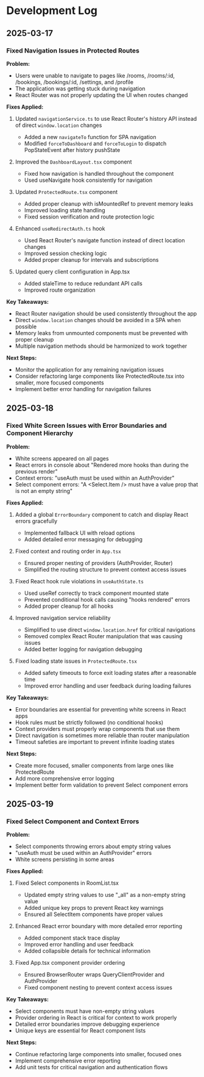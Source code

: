 
# Development Log

## 2025-03-17
### Fixed Navigation Issues in Protected Routes

**Problem:**
- Users were unable to navigate to pages like /rooms, /rooms/:id, /bookings, /bookings/:id, /settings, and /profile
- The application was getting stuck during navigation
- React Router was not properly updating the UI when routes changed

**Fixes Applied:**
1. Updated `navigationService.ts` to use React Router's history API instead of direct `window.location` changes
   - Added a new `navigateTo` function for SPA navigation
   - Modified `forceToDashboard` and `forceToLogin` to dispatch PopStateEvent after history pushState

2. Improved the `DashboardLayout.tsx` component
   - Fixed how navigation is handled throughout the component
   - Used useNavigate hook consistently for navigation

3. Updated `ProtectedRoute.tsx` component
   - Added proper cleanup with isMountedRef to prevent memory leaks
   - Improved loading state handling
   - Fixed session verification and route protection logic

4. Enhanced `useRedirectAuth.ts` hook
   - Used React Router's navigate function instead of direct location changes
   - Improved session checking logic
   - Added proper cleanup for intervals and subscriptions

5. Updated query client configuration in App.tsx
   - Added staleTime to reduce redundant API calls
   - Improved route organization

**Key Takeaways:**
- React Router navigation should be used consistently throughout the app
- Direct `window.location` changes should be avoided in a SPA when possible
- Memory leaks from unmounted components must be prevented with proper cleanup
- Multiple navigation methods should be harmonized to work together

**Next Steps:**
- Monitor the application for any remaining navigation issues
- Consider refactoring large components like ProtectedRoute.tsx into smaller, more focused components
- Implement better error handling for navigation failures

## 2025-03-18
### Fixed White Screen Issues with Error Boundaries and Component Hierarchy

**Problem:**
- White screens appeared on all pages
- React errors in console about "Rendered more hooks than during the previous render"
- Context errors: "useAuth must be used within an AuthProvider"
- Select component errors: "A <Select.Item /> must have a value prop that is not an empty string"

**Fixes Applied:**
1. Added a global `ErrorBoundary` component to catch and display React errors gracefully
   - Implemented fallback UI with reload options
   - Added detailed error messaging for debugging

2. Fixed context and routing order in `App.tsx`
   - Ensured proper nesting of providers (AuthProvider, Router)
   - Simplified the routing structure to prevent context access issues

3. Fixed React hook rule violations in `useAuthState.ts`
   - Used useRef correctly to track component mounted state
   - Prevented conditional hook calls causing "hooks rendered" errors
   - Added proper cleanup for all hooks

4. Improved navigation service reliability
   - Simplified to use direct `window.location.href` for critical navigations
   - Removed complex React Router manipulation that was causing issues
   - Added better logging for navigation debugging

5. Fixed loading state issues in `ProtectedRoute.tsx`
   - Added safety timeouts to force exit loading states after a reasonable time
   - Improved error handling and user feedback during loading failures

**Key Takeaways:**
- Error boundaries are essential for preventing white screens in React apps
- Hook rules must be strictly followed (no conditional hooks)
- Context providers must properly wrap components that use them
- Direct navigation is sometimes more reliable than router manipulation
- Timeout safeties are important to prevent infinite loading states

**Next Steps:**
- Create more focused, smaller components from large ones like ProtectedRoute
- Add more comprehensive error logging
- Implement better form validation to prevent Select component errors

## 2025-03-19
### Fixed Select Component and Context Errors

**Problem:**
- Select components throwing errors about empty string values
- "useAuth must be used within an AuthProvider" errors
- White screens persisting in some areas

**Fixes Applied:**
1. Fixed Select components in RoomList.tsx
   - Updated empty string values to use "_all" as a non-empty string value
   - Added unique key props to prevent React key warnings
   - Ensured all SelectItem components have proper values

2. Enhanced React error boundary with more detailed error reporting
   - Added component stack trace display
   - Improved error handling and user feedback
   - Added collapsible details for technical information

3. Fixed App.tsx component provider ordering
   - Ensured BrowserRouter wraps QueryClientProvider and AuthProvider
   - Fixed component nesting to prevent context access issues

**Key Takeaways:**
- Select components must have non-empty string values
- Provider ordering in React is critical for context to work properly
- Detailed error boundaries improve debugging experience
- Unique keys are essential for React component lists

**Next Steps:**
- Continue refactoring large components into smaller, focused ones
- Implement comprehensive error reporting
- Add unit tests for critical navigation and authentication flows
